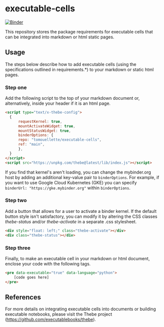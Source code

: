 # executable-cells

[![Binder](https://mybinder.org/badge_logo.svg)](https://gke.mybinder.org/v2/gh/tomouellette/executable-cells/HEAD)

This repository stores the package requirements for executable cells that can be integrated into markdown or html static pages.

## Usage

The steps below describe how to add executable cells (using the specifications outlined in requirements.*) to your markdown or static html pages.

### Step one

Add the following script to the top of your markdown document or, alternatively, inside your header if it is an html page.

```html
<script type="text/x-thebe-config">
  {
      requestKernel: true,
      mountActivateWidget: true,
      mountStatusWidget: true,
      binderOptions: {
      repo: "tomouellette/executable-cells",
      ref: "main",
      },
  }
</script>
<script src="https://unpkg.com/thebe@latest/lib/index.js"></script>
```

If you find that kernel's aren't loading, you can change the mybinder.org host by adding an additional key-value pair to `binderOptions`. For example, if you want to use Google Cloud Kubernetes (GKE) you can specify `binderUrl: "https://gke.mybinder.org"` within `binderOptions`. 

### Step two

Add a button that allows for a user to activate a binder kernel. If the default button style isn't satisfactory, you can modify it by altering the CSS classes *thebe-status* and/or *thebe-activate* in a separate .css stylesheet.

```html
<div style="float: left;" class="thebe-activate"></div>
<div class="thebe-status"></div>
```

### Step three

Finally, to make an executable cell in your markdown or html document, enclose your code with the following tags.

```html
<pre data-executable="true" data-language="python">
    [code goes here]
</pre>
```

## References

For more details on integrating executable cells into documents or building executable notebooks, please visit the Thebe project (https://github.com/executablebooks/thebe).
